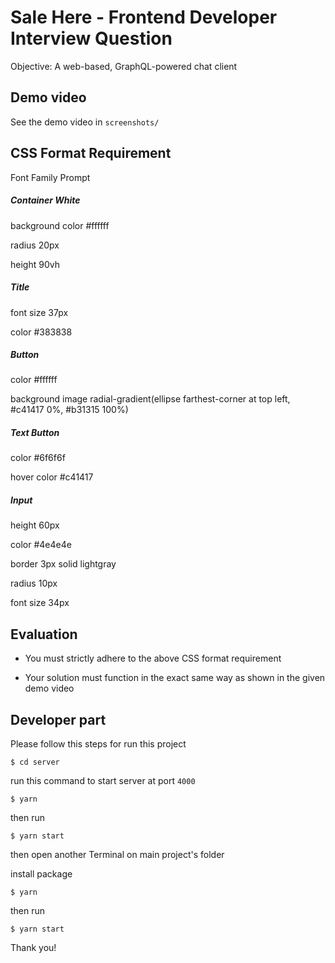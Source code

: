 
# Sale Here - Frontend Developer Interview Question

  

Objective: A web-based, GraphQL-powered chat client

  

## Demo video

  

See the demo video in `screenshots/`

  

## CSS Format Requirement

  

Font Family Prompt

  

##### Container White

  

background color #ffffff

radius 20px

height 90vh

  

##### Title

  

font size 37px

color #383838

  

##### Button

  

color #ffffff

background image radial-gradient(ellipse farthest-corner at top left, #c41417 0%, #b31315 100%)

  

##### Text Button

  

color #6f6f6f

hover color #c41417

  

##### Input

  

height 60px

color #4e4e4e

border 3px solid lightgray

radius 10px

font size 34px

  

## Evaluation

  

- You must strictly adhere to the above CSS format requirement

- Your solution must function in the exact same way as shown in the given demo video

  
  

## Developer part

Please follow this steps for run this project
```
$ cd server
```
run this command to start server at port `4000`
```
$ yarn
```
then run
```
$ yarn start
```
then open another Terminal on main project's folder

install package
```
$ yarn
```
then run
```
$ yarn start
```

Thank you!
